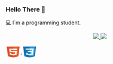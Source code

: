### Hello There 👋

💻 I´m a programming student.


<div align="center">
  <a href="https://github.com/Brunoalmeidev">
  <img height="180em" src="https://github-readme-stats.vercel.app/api?username=brunoalmeidev&show_icons=true&theme=blueberry&include_all_commits=true&count_private=true"/>
  <img height="180em" src="https://github-readme-stats.vercel.app/api/top-langs/?username=brunoalmeidev&layout=compact&langs_count=7&theme=blueberry"/>
</div>

<div style="display: inline_block"><br>
  <img align="center" alt="Bruno-HTML" height="30" width="40" src="https://raw.githubusercontent.com/devicons/devicon/master/icons/html5/html5-original.svg">
  <img align="center" alt="Bruno-CSS" height="30" width="40" src="https://raw.githubusercontent.com/devicons/devicon/master/icons/css3/css3-original.svg">
</div>

##
